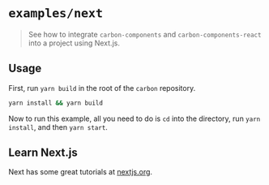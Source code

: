 # `examples/next`

> See how to integrate `carbon-components` and `carbon-components-react` into a
> project using Next.js.

## Usage

First, run `yarn build` in the root of the `carbon` repository.

```sh
yarn install && yarn build
```

Now to run this example, all you need to do is `cd` into the directory, run
`yarn install`, and then `yarn start`.

## Learn Next.js

Next has some great tutorials at [nextjs.org](https://nextjs.org/learn/).
